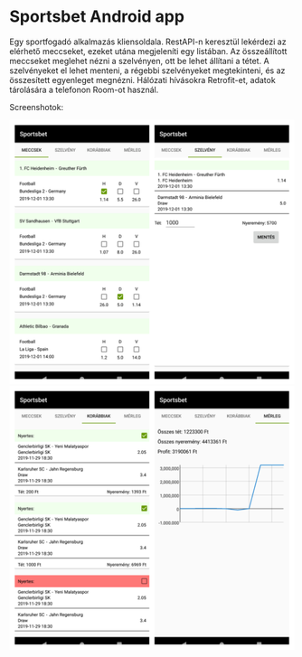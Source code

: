 # Sportsbet Android app

Egy sportfogadó alkalmazás kliensoldala. RestAPI-n keresztül lekérdezi az elérhető meccseket, ezeket utána megjeleníti egy listában. Az összeállított meccseket meglehet nézni a szelvényen, ott be lehet állítani a tétet. A szelvényeket el lehet menteni, a régebbi szelvényeket megtekinteni, és az összesített egyenleget megnézni.
Hálózati hívásokra Retrofit-et, adatok tárolására a telefonon Room-ot használ.

Screenshotok:

![](sportsbet_1.jpg)
![](sportsbet_2.jpg)

